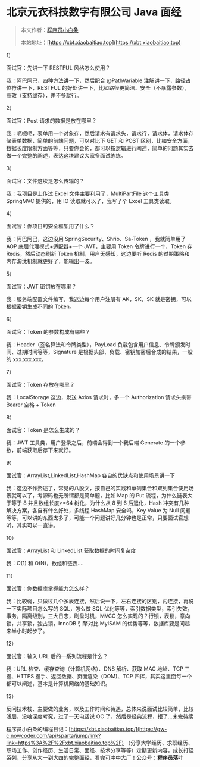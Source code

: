 # 北京元衣科技数字有限公司 Java 面经

> 本文作者：[程序员小白条](https://github.com/luoye6)
>
> 本站地址：[https://xbt.xiaobaitiao.top](https://xbt.xiaobaitiao.top)

1）

面试官：先讲一下 RESTFUL 风格怎么使用？

我：阿巴阿巴，四种方法讲一下，然后配合 @PathVariable 注解讲一下，路径占位符讲一下，RESTFUL 的好处讲一下，比如路径更简洁、安全（不暴露参数），高效（支持缓存），差不多就行。

2）

面试官：Post 请求的数据是放在哪里？

我：呃呃呃，表单用一个对象存，然后请求有请求头，请求行，请求体，请求体存储表单数据，简单的前端问题，可以对比下 GET 和 POST 区别，比如安全方面，数据长度限制方面等等，只要你会的，都可以按逻辑进行阐述，简单的问题其实去做一个完整的阐述，表达这块建议大家多面试练练。

3）

面试官：文件这块是怎么传输的？

我：我项目是上传过 Excel 文件主要利用了，MultiPartFile 这个工具类 SpringMVC 提供的，用 IO 读取就可以了，我写了个 Excel 工具类读取。

4）

面试官：你项目的安全框架用了什么？

我：阿巴阿巴，这边没用 SpringSecurity、Shrio、Sa-Token ，我就简单用了 AOP 底层代理模式+适配器+一个 JWT，主要用 Token 令牌进行一个，Token 存 Redis，然后动态刷新 Token 机制，用户无感知，这边要听 Redis 的过期策略和内存淘汰机制就更好了，能输出一波。

5）

面试官：JWT 密钥放在哪里？

我：服务端配置文件编写，我这边每个用户注册有 AK，SK，SK 就是密钥，可以根据密钥生成不同的 Token。

6）

面试官：Token 的参数构成有哪些？

我：Header（签名算法和令牌类型），PayLoad 负载包含用户信息、令牌颁发时间、过期时间等等，Signature 是根据头部、负载、密钥加密后合成的结果，一般的 xxx.xxx.xxx。

7）

面试官：Token 存放在哪里？

我：LocalStorage 这边，发送 Axios 请求时，多一个 Authorization 请求头携带 Bearer 空格 + Token

8）

面试官：Token 是怎么生成的？

我：JWT 工具类，用户登录之后，前端会得到一个我后端 Generate 的一个参数，前端获取后存下来就好。

9）

面试官：ArrayList,LinkedList,HashMap 各自的优缺点和使用场景讲一下

我：这边不作赘述了，常见的八股文，按自己的实践和单列集合和双列集合使用场景就可以了，考源码也无所谓都是简单题，比如 Map 的 Put 流程，为什么链表大于等于 8 并且数组长度>=64 树化，为什么从 8 到 6 后退化，Hash 冲突有几种解决方案，各自有什么好处，多线程 HashMap 安全吗，Key Value 为 Null 问题等等，可以讲的东西太多了，可能一个问题讲好几分钟也是正常，只要面试官想听，其实可以一直讲。

10）

面试官：ArrayList 和 LinkedLIst 获取数据的时间复杂度

我：O(1) 和 O(N)，数组和链表....

11）

面试官：你数据库掌握能力怎么样？

我：比较弱，只做过几个多表连接，然后说一下，左右连接的区别，内连接，再说一下实际项目怎么写的 SQL，怎么做 SQL 优化等等，索引数据类型，索引失效，事务，隔离级别，三大日志，刷盘时机，MVCC 怎么实现的？行锁，表锁，意向锁，共享锁，独占锁，InnoDB 引擎对比 MyISAM 的优势等等，数据库要是问起来半小时起步了。

12）

面试官：输入 URL 后的一系列流程是什么？

我：URL 检查、缓存查询（计算机网络）、DNS 解析、获取 MAC 地址、TCP 三握、HTTPS 握手、返回数据、页面渲染（DOM)、TCP 四挥，其实这里面每一个都可以阐述，基本是计算机网络的基础知识。

13）

反问技术栈、主要做的业务，以及工作时间和待遇，总体来说面试比较简单，比较浅层，没啥深度考究，过了一天电话说 OC 了，然后是经典流程，拒了...未完待续



程序员小白条的编程日记：[https://xbt.xiaobaitiao.top/](https://gw-c.nowcoder.com/api/sparta/jump/link?link=https%3A%2F%2Fxbt.xiaobaitiao.top%2F) （分享大学经历、求职经历、职场工作、创作经历、生活日常、面经、技术分享等等）定期更新内容，成长打怪系列，分享从大一到大四的完整面经，看完可冲中大厂！公众号：**程序员落叶**

